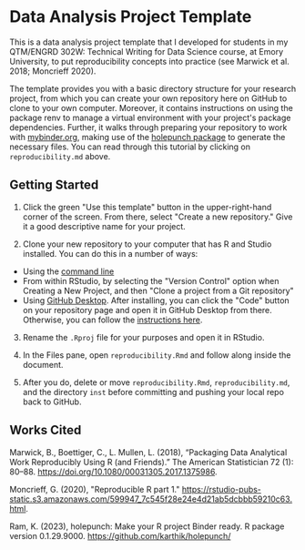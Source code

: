 
# Data Analysis Project Template

<!-- badges: start -->
<!-- badges: end -->

This is a data analysis project template that I developed for students in my QTM/ENGRD 302W: Technical Writing for Data Science course, at Emory University, to put reproducibility concepts into practice (see Marwick et al. 2018; Moncrieff 2020).

The template provides you with a basic directory structure for your research project, from which you can create your own repository here on GitHub to clone to your own computer. Moreover, it contains instructions on using the package renv to manage a virtual environment with your project's package dependencies. Further, it walks through preparing your repository to work with [mybinder.org](https://mybinder.org), making use of the [holepunch package](https://karthik.github.io/holepunch/articles/getting_started.html) to generate the necessary files. You can read through this tutorial by clicking on `reproducibility.md` above.

## Getting Started

1. Click the green "Use this template" button in the upper-right-hand corner of the screen. From there, select "Create a new repository." Give it a good descriptive name for your project.

2. Clone your new repository to your computer that has R and Studio installed. You can do this in a number of ways: 
  - Using the [command line](https://docs.github.com/en/repositories/creating-and-managing-repositories/cloning-a-repository) 
  - From within RStudio, by selecting the "Version Control" option when Creating a New Project, and then "Clone a project from a Git repository" 
  - Using [GitHub Desktop](https://desktop.github.com). After installing, you can click the "Code" button on your repository page and open it in GitHub Desktop from there. Otherwise, you can follow the [instructions here](https://docs.github.com/en/desktop/contributing-and-collaborating-using-github-desktop/adding-and-cloning-repositories/cloning-and-forking-repositories-from-github-desktop). 
  
3. Rename the `.Rproj` file for your purposes and open it in RStudio.

4. In the Files pane, open `reproducibility.Rmd` and follow along inside the document.

5. After you do, delete or move `reproducibility.Rmd`, `reproducibility.md`, and the directory `inst` before committing and pushing your local repo back to GitHub.
  

## Works Cited

Marwick, B., Boettiger, C., L. Mullen, L. (2018), “Packaging Data Analytical Work Reproducibly Using R (and Friends).” The American Statistician 72 (1): 80–88. https://doi.org/10.1080/00031305.2017.1375986.

Moncrieff, G. (2020), "Reproducible R part 1." https://rstudio-pubs-static.s3.amazonaws.com/599947_7c545f28e24e4d21ab5dcbbb59210c63.html.

Ram, K. (2023), holepunch: Make your R project Binder ready. R package version 0.1.29.9000. https://github.com/karthik/holepunch/
